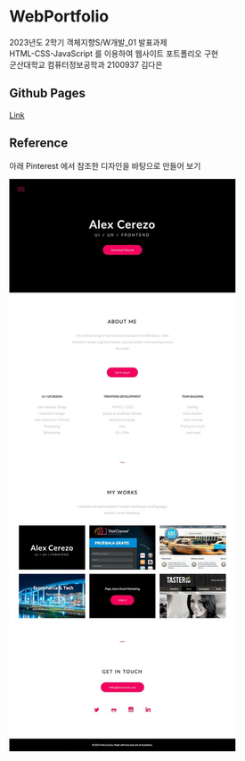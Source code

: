 # WebPortfolio

2023년도 2학기 객체지향S/W개발_01 발표과제<br> 
HTML-CSS-JavaScript 를 이용하여 웹사이트 포트폴리오 구현<br>
군산대학교 컴퓨터정보공학과 2100937 김다은

## Github Pages

[Link](https://github.com/daeun55/portfolio)

## Reference

아래 Pinterest 에서 참조한 디자인을 바탕으로 만들어 보기

![sample](./assets/reference.jpeg)

